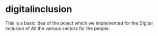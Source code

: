 # digitalinclusion
This is a basic idea of the poject which we implemented for the Digital Inclusion of All the various sectors for the people.
